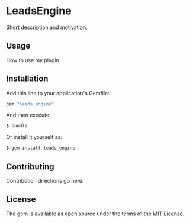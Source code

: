 # LeadsEngine
Short description and motivation.

## Usage
How to use my plugin.

## Installation
Add this line to your application's Gemfile:

```ruby
gem "leads_engine"
```

And then execute:
```bash
$ bundle
```

Or install it yourself as:
```bash
$ gem install leads_engine
```

## Contributing
Contribution directions go here.

## License
The gem is available as open source under the terms of the [MIT License](https://opensource.org/licenses/MIT).
